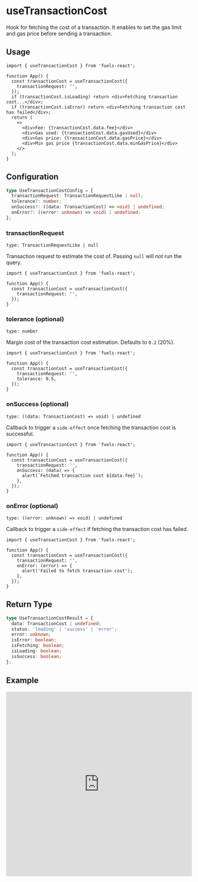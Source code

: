 # useTransactionCost

Hook for fetching the cost of a transaction. It enables to set the gas limit and gas price before sending a transaction.

## Usage

```tsx
import { useTransactionCost } from 'fuels-react';

function App() {
  const transactionCost = useTransactionCost({
    transactionRequest: '',
  });
  if (transactionCost.isLoading) return <div>Fetching transaction cost...</div>;
  if (transactionCost.isError) return <div>Fetching transaction cost has failed</div>;
  return (
    <>
      <div>Fee: {transactionCost.data.fee}</div>
      <div>Gas used: {transactionCost.data.gasUsed}</div>
      <div>Gas price: {transactionCost.data.gasPrice}</div>
      <div>Min gas price {transactionCost.data.minGasPrice}</div>
    </>
  );
}
```

## Configuration

```ts
type UseTransactionCostConfig = {
  transactionRequest: TransactionRequestLike | null;
  tolerance?: number;
  onSuccess?: ((data: TransactionCost) => void) | undefined;
  onError?: ((error: unknown) => void) | undefined;
};
```

### transactionRequest

`type: TransactionRequestLike | null`

Transaction request to estimate the cost of. Passing `null` will not run the query.

```tsx {5}
import { useTransactionCost } from 'fuels-react';

function App() {
  const transactionCost = useTransactionCost({
    transactionRequest: '',
  });
}
```

### tolerance (optional)

`type: number`

Margin cost of the transaction cost estimation. Defaults to `0.2` (20%).

```tsx {5}
import { useTransactionCost } from 'fuels-react';

function App() {
  const transactionCost = useTransactionCost({
    transactionRequest: '',
    tolerance: 0.5,
  });
}
```

### onSuccess (optional)

`type: ((data: TransactionCost) => void) | undefined`

Callback to trigger a `side-effect` once fetching the transaction cost is successful.

```tsx {6-8}
import { useTransactionCost } from 'fuels-react';

function App() {
  const transactionCost = useTransactionCost({
    transactionRequest: '',
    onSuccess: (data) => {
      alert(`Fetched transaction cost ${data.fee}`);
    },
  });
}
```

### onError (optional)

`type: ((error: unknown) => void) | undefined`

Callback to trigger a `side-effect` if fetching the transaction cost has failed.

```tsx {6-8}
import { useTransactionCost } from 'fuels-react';

function App() {
  const transactionCost = useTransactionCost({
    transactionRequest: '',
    onError: (error) => {
      alert('Failed to fetch transaction cost');
    },
  });
}
```

## Return Type

```ts
type UseTransactionCostResult = {
  data: TransactionCost | undefined;
  status: 'loading' | 'success' | 'error';
  error: unknown;
  isError: boolean;
  isFetching: boolean;
  isLoading: boolean;
  isSuccess: boolean;
};
```

## Example

<iframe frameborder="0" width="100%" height="500px" src="https://stackblitz.com/github/0xYami/fuels-react/blob/main/examples/transactions/transaction-cost?embed=1&file=src/App.tsx&hideNavigation=1&hideDevTools=true&terminalHeight=0&ctl=1"></iframe>
